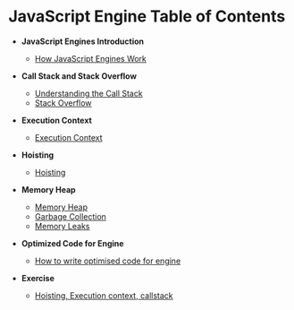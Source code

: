 
# JavaScript Engine Table of Contents

-  **JavaScript Engines Introduction**
	- [How JavaScript Engines Work](Javascipt-engine.md)

-  **Call Stack and Stack Overflow**
	- [Understanding the Call Stack](/Callstack.md)
	- [Stack Overflow](Stackoverflow.md)

-  **Execution Context**
	- [Execution Context](Execution-context.md)

-  **Hoisting**
	- [Hoisting](/Hoisting.md)
        
-  **Memory Heap**
	- [Memory Heap](Memory-heap.md)
	- [Garbage Collection](Garbage-collection.md)
    - [Memory Leaks](Memory-leaks.md)
            
-  **Optimized Code for Engine**
	- [How to write optimised code for engine](Optimised-code.md)
                
-  **Exercise**
	- [Hoisting, Execution context, callstack](Exercise.md)